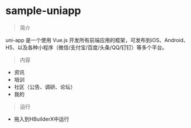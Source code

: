 # sample-uniapp 

> 简介

uni-app 是一个使用 Vue.js 开发所有前端应用的框架，可发布到iOS、Android、H5、以及各种小程序（微信/支付宝/百度/头条/QQ/钉钉）等多个平台。

> 内容

- 资讯
- 培训
- 社区（公告、调研、论坛）
- 我的

> 运行

- 拖入到HBuilderX中运行
